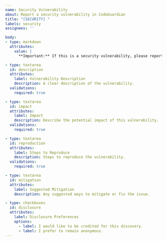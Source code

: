 ```yaml
---
name: Security Vulnerability
about: Report a security vulnerability in CodeGuardian
title: "[SECURITY] "
labels: security
assignees: ''

body:
- type: markdown
  attributes:
    value: |
      **Important:** If this is a security vulnerability, please report it responsibly. For sensitive issues, consider reporting privately via email to security@codeguardian.dev or through our security advisory process.

- type: textarea
  id: description
  attributes:
    label: Vulnerability Description
    description: A clear description of the vulnerability.
  validations:
    required: true

- type: textarea
  id: impact
  attributes:
    label: Impact
    description: Describe the potential impact of this vulnerability.
  validations:
    required: true

- type: textarea
  id: reproduction
  attributes:
    label: Steps to Reproduce
    description: Steps to reproduce the vulnerability.
  validations:
    required: true

- type: textarea
  id: mitigation
  attributes:
    label: Suggested Mitigation
    description: Any suggested ways to mitigate or fix the issue.

- type: checkboxes
  id: disclosure
  attributes:
    label: Disclosure Preferences
    options:
      - label: I would like to be credited for this discovery.
      - label: I prefer to remain anonymous.
---
```

